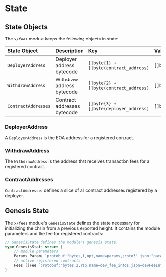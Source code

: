<!--
order: 2
-->

# State

## State Objects

The `x/fees` module keeps the following objects in state:

| State Object        | Description                 | Key                                    | Value                        | Store |
| :------------------ | :-------------------------- | :------------------------------------- | :--------------------------- | :---- |
| `DeployerAddress`   | Deployer address bytecode   | `[]byte{1} + []byte(contract_address)` | `[]byte{deployer_address}`   | KV    |
| `WithdrawAddress`   | Withdraw address bytecode   | `[]byte{2} + []byte(contract_address)` | `[]byte{withdraw_address}`   | KV    |
| `ContractAddresses` | Contract addresses bytecode | `[]byte{3} + []byte(deployer_address)` | `[]byte{contract_addresses}` | KV    |

### DeployerAddress

A `DeployerAddress` is the EOA address for a registered contract.

### WithdrawAddress

The `WithdrawAddress` is the address that receives transaction fees for a registered contract.

### ContractAddresses

`ContractAddresses` defines a slice of all contract addresses registered by a deployer.

## Genesis State

The `x/fees` module's `GenesisState` defines the state necessary for initializing the chain from a previous exported height. It contains the module parameters and the fee for registered contracts:

```go
// GenesisState defines the module's genesis state.
type GenesisState struct {
	// module parameters
	Params Params `protobuf:"bytes,1,opt,name=params,proto3" json:"params"`
	// active registered contracts
	Fees []Fee `protobuf:"bytes,2,rep,name=dev_fee_infos,json=devFeeInfos,proto3" json:"dev_fee_infos"`
}
```
